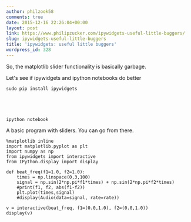 ```yaml
---
author: philzook58
comments: true
date: 2015-12-16 22:26:04+00:00
layout: post
link: https://www.philipzucker.com/ipywidgets-useful-little-buggers/
slug: ipywidgets-useful-little-buggers
title: 'ipywidgets: useful little buggers'
wordpress_id: 328
---
```


So, the matplotlib slider functionality is basically garbage.

Let's see if ipywidgets and ipython notebooks do better

    
    sudo pip install ipywidgets




    
    ipython notebook




A basic program with sliders. You can go from there.

    
    %matplotlib inline
    import matplotlib.pyplot as plt
    import numpy as np
    from ipywidgets import interactive
    from IPython.display import display
    
    def beat_freq(f1=1.0, f2=1.0):
        times = np.linspace(0,3,100)
        signal = np.sin(2*np.pi*f1*times) + np.sin(2*np.pi*f2*times)
        #print(f1, f2, abs(f1-f2))
        plt.plot(times,signal)
        #display(Audio(data=signal, rate=rate))
    
    v = interactive(beat_freq, f1=(0.0,1.0), f2=(0.0,1.0))
    display(v)



